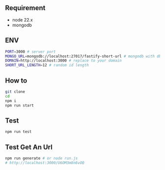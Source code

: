 ## Requirement

- node 22.x
- mongodb

## ENV

```bash
PORT=3000 # server port
MONGO_URL=mongodb://localhost:27017/fastify-short-url # mongodb with dbname
DOMAIN=http://localhost:3000 # replace to your domain
SHORT_URL_LENGTH=12 # random id length
```

## How to

```bash
git clone
cd
npm i
npm run start
```

## Test

```bash
npm run test
```

## Test Get An Url

```bash
npm run generate # or node run.js
# http://localhost:3000/U6OM3m8n6vOQ
```
